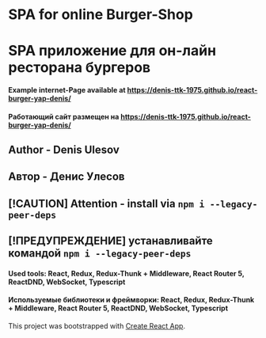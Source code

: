 # SPA for online Burger-Shop
# SPA приложение для он-лайн ресторана бургеров

#### Example internet-Page available at https://denis-ttk-1975.github.io/react-burger-yap-denis/
#### Работающий сайт размещен на https://denis-ttk-1975.github.io/react-burger-yap-denis/

## Author - Denis Ulesov
## Автор - Денис Улесов

## [!CAUTION] Attention - install via `npm i --legacy-peer-deps` 
## [!ПРЕДУПРЕЖДЕНИЕ] устанавливайте командой `npm i --legacy-peer-deps`

#### Used tools: React, Redux, Redux-Thunk + Middleware, React Router 5, ReactDND, WebSocket, Typescript
#### Используемые библиотеки и фреймворки: React, Redux, Redux-Thunk + Middleware, React Router 5, ReactDND, WebSocket, Typescript


This project was bootstrapped with [Create React App](https://github.com/facebook/create-react-app).

